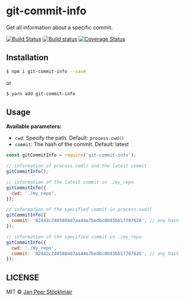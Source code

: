 # git-commit-info

Get all information about a specific commit.

[![Build Status](https://travis-ci.org/JPeer264/node-git-commit-info.svg?branch=master)](https://travis-ci.org/JPeer264/node-git-commit-info)
[![Build status](https://ci.appveyor.com/api/projects/status/itogtq2ri9e2i24y/branch/master?svg=true)](https://ci.appveyor.com/project/JPeer264/node-git-commit-info/branch/master)
[![Coverage Status](https://coveralls.io/repos/github/JPeer264/node-git-commit-info/badge.svg?branch=master)](https://coveralls.io/github/JPeer264/node-git-commit-info?branch=master)

## Installation

```sh
$ npm i git-commit-info --save
```
or
```sh
$ yarn add git-commit-info
```

## Usage

**Available parameters:**
- `cwd`: Specify the path. Default: `process.cwd()`
- `commit`: The hash of the commit. Default: latest

```js
const gitCommitInfo = require('git-commit-info');

// information of process.cwd() and the latest commit
gitCommitInfo();

// information of the latest commit in ./my_repo
gitCommitInfo({
  cwd: './my_repo',
});

// information of the specified commit in process.cwd()
gitCommitInfo({
  commit: '82442c2405804d7aa44e7bedbc0b93bb17707626', // any hash
});

// information of the specified commit in ./my_repo
gitCommitInfo({
  cwd: './my_repo',
  commit: '82442c2405804d7aa44e7bedbc0b93bb17707626', // any hash
});
```

## LICENSE

MIT © [Jan Peer Stöcklmair](https://www.jpeer.at)
